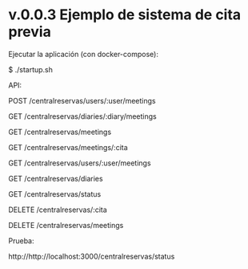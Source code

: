 # v.0.0.3 Ejemplo de sistema de cita previa

Ejecutar la aplicación (con docker-compose):

$ ./startup.sh

API:

POST /centralreservas/users/:user/meetings

GET /centralreservas/diaries/:diary/meetings

GET /centralreservas/meetings

GET /centralreservas/meetings/:cita

GET /centralreservas/users/:user/meetings

GET /centralreservas/diaries

GET /centralreservas/status

DELETE /centralreservas/:cita

DELETE /centralreservas/meetings

Prueba:

http://http://localhost:3000/centralreservas/status
